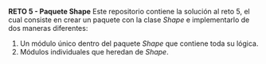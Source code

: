**RETO 5 - Paquete Shape**
Este repositorio contiene la solución al reto 5, el cual consiste en crear un paquete con la clase *Shape* e implementarlo de dos maneras diferentes:
1. Un módulo único dentro del paquete *Shape* que contiene toda su lógica.
2. Módulos individuales que heredan de *Shape*.
